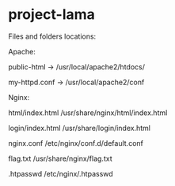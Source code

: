 # project-lama

Files and folders locations:

Apache:

public-html -> /usr/local/apache2/htdocs/

my-httpd.conf -> /usr/local/apache2/conf

Nginx:

html/index.html /usr/share/nginx/html/index.html

login/index.html /usr/share/login/index.html

nginx.conf /etc/nginx/conf.d/default.conf

flag.txt /usr/share/nginx/flag.txt

.htpasswd /etc/nginx/.htpasswd